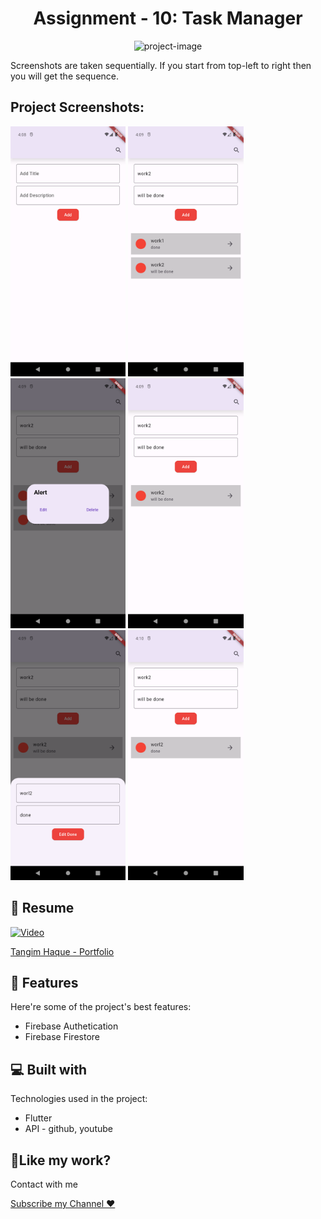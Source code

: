 <h1 align="center" id="title">Assignment - 10: Task Manager</h1>

<p align="center"><img src="https://socialify.git.ci/imtangim/ostad_course/image?description=1&descriptionEditable=This%20repository%20represent%20all%20my%20learning%20from%20ostad.%0A&language=1&name=1&owner=1&pattern=Solid&pulls=1&stargazers=1&theme=Dark" alt="project-image"></p>

<p id="description">
Screenshots are taken sequentially. If you start from top-left to right then you will get the sequence.

</p>

<h2>Project Screenshots:</h2>

<img src="./assets/1.png" alt="project-screenshot" height="400"> <img src="./assets/2.png" alt="project-screenshot" height="400"> <img src="./assets/3.png" alt="project-screenshot" height="400"> <img src="./assets/4.png" alt="project-screenshot" height="400"> <img src="./assets/5.png" alt="project-screenshot" height="400"> <img src="./assets/6.png" alt="project-screenshot" height="400">

<h2>🚀 Resume</h2>

[![Video](https://img.youtube.com/vi/sMssfvnuQF0/maxresdefault.jpg)](https://www.youtube.com/watch?v=sMssfvnuQF0)

[Tangim Haque - Portfolio](https://tangim.me)

<h2>🧐 Features</h2>

Here're some of the project's best features:

- Firebase Authetication
- Firebase Firestore

<h2>💻 Built with</h2>

Technologies used in the project:

- Flutter
- API - github, youtube
<h2>💖Like my work?</h2>

Contact with me<p><a href="https://www.youtube.com/watch?v=sMssfvnuQF0">Subscribe my Channel ❤ </a></p>
